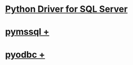# [Python Driver for SQL Server](python-driver-for-sql-server.md)

# [pymssql +](../../connect/python/pymssql/python-sql-driver-pymssql.md)
# [pyodbc +](../../connect/python/pyodbc/python-sql-driver-pyodbc.md)
